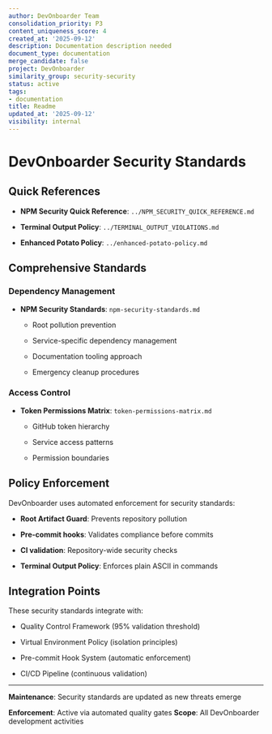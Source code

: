 ```yaml
---
author: DevOnboarder Team
consolidation_priority: P3
content_uniqueness_score: 4
created_at: '2025-09-12'
description: Documentation description needed
document_type: documentation
merge_candidate: false
project: DevOnboarder
similarity_group: security-security
status: active
tags:
- documentation
title: Readme
updated_at: '2025-09-12'
visibility: internal
---
```


# DevOnboarder Security Standards

## Quick References

- **NPM Security Quick Reference**: `../NPM_SECURITY_QUICK_REFERENCE.md`

- **Terminal Output Policy**: `../TERMINAL_OUTPUT_VIOLATIONS.md`

- **Enhanced Potato Policy**: `../enhanced-potato-policy.md`

## Comprehensive Standards

### Dependency Management

- **NPM Security Standards**: `npm-security-standards.md`

    - Root pollution prevention

    - Service-specific dependency management

    - Documentation tooling approach

    - Emergency cleanup procedures

### Access Control

- **Token Permissions Matrix**: `token-permissions-matrix.md`

    - GitHub token hierarchy

    - Service access patterns

    - Permission boundaries

## Policy Enforcement

DevOnboarder uses automated enforcement for security standards:

- **Root Artifact Guard**: Prevents repository pollution

- **Pre-commit hooks**: Validates compliance before commits

- **CI validation**: Repository-wide security checks

- **Terminal Output Policy**: Enforces plain ASCII in commands

## Integration Points

These security standards integrate with:

- Quality Control Framework (95% validation threshold)

- Virtual Environment Policy (isolation principles)

- Pre-commit Hook System (automatic enforcement)

- CI/CD Pipeline (continuous validation)

---

**Maintenance**: Security standards are updated as new threats emerge

**Enforcement**: Active via automated quality gates
**Scope**: All DevOnboarder development activities
